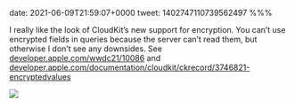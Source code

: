 date: 2021-06-09T21:59:07+0000
tweet: 1402747110739562497
%%%

I really like the look of CloudKit’s new support for encryption. You can’t use encrypted fields in queries because the server can’t read them, but otherwise I don’t see any downsides. See [developer.apple.com/wwdc21/10086](https://developer.apple.com/wwdc21/10086) and [developer.apple.com/documentation/cloudkit/ckrecord/3746821-encryptedvalues](https://developer.apple.com/documentation/cloudkit/ckrecord/3746821-encryptedvalues)

![](E3ePDtFWQAE164i.jpg)

